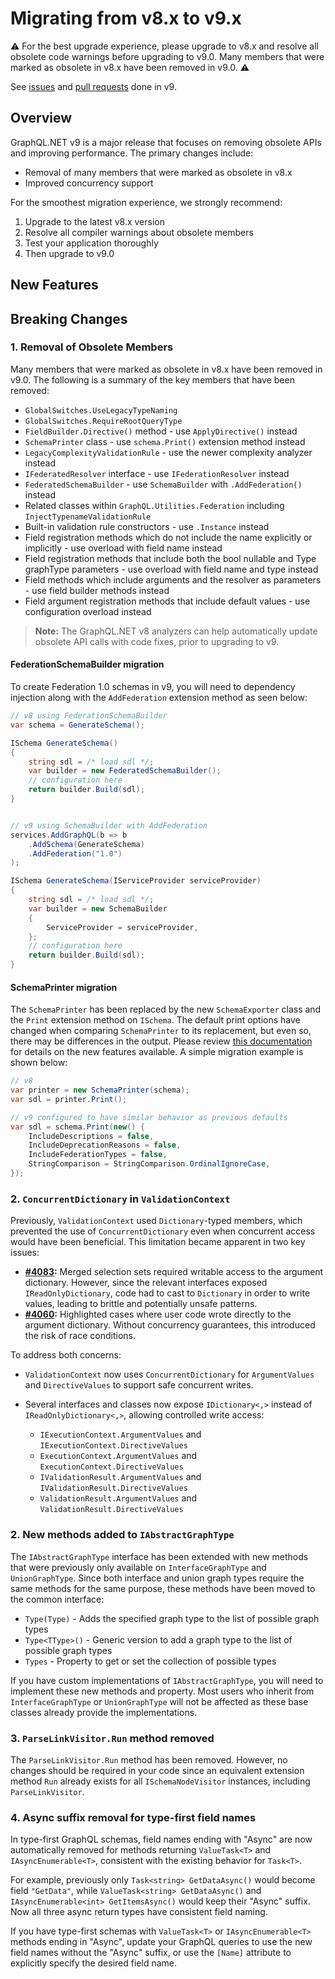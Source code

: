 # Migrating from v8.x to v9.x

:warning: For the best upgrade experience, please upgrade to v8.x and resolve all obsolete code warnings
before upgrading to v9.0. Many members that were marked as obsolete in v8.x have been removed in v9.0. :warning:

See [issues](https://github.com/graphql-dotnet/graphql-dotnet/issues?q=milestone%3A9.0.0+is%3Aissue+is%3Aclosed) and
[pull requests](https://github.com/graphql-dotnet/graphql-dotnet/pulls?q=is%3Apr+milestone%3A9.0.0+is%3Aclosed) done in v9.

## Overview

GraphQL.NET v9 is a major release that focuses on removing obsolete APIs and improving performance. The primary changes include:

- Removal of many members that were marked as obsolete in v8.x
- Improved concurrency support

For the smoothest migration experience, we strongly recommend:

1. Upgrade to the latest v8.x version
2. Resolve all compiler warnings about obsolete members
3. Test your application thoroughly
4. Then upgrade to v9.0

## New Features

## Breaking Changes

### 1. Removal of Obsolete Members

Many members that were marked as obsolete in v8.x have been removed in v9.0. The following is a summary of the key members that have been removed:

- `GlobalSwitches.UseLegacyTypeNaming`
- `GlobalSwitches.RequireRootQueryType`
- `FieldBuilder.Directive()` method - use `ApplyDirective()` instead
- `SchemaPrinter` class - use `schema.Print()` extension method instead
- `LegacyComplexityValidationRule` - use the newer complexity analyzer instead
- `IFederatedResolver` interface - use `IFederationResolver` instead
- `FederatedSchemaBuilder` - use `SchemaBuilder` with `.AddFederation()` instead
- Related classes within `GraphQL.Utilities.Federation` including `InjectTypenameValidationRule`
- Built-in validation rule constructors - use `.Instance` instead
- Field registration methods which do not include the name explicitly or implicitly - use overload with field name instead
- Field registration methods that include both the bool nullable and Type graphType parameters - use overload with field name and type instead
- Field methods which include arguments and the resolver as parameters - use field builder methods instead
- Field argument registration methods that include default values - use configuration overload instead

> **Note:** The GraphQL.NET v8 analyzers can help automatically update obsolete API calls with code fixes, prior to upgrading to v9.

#### FederationSchemaBuilder migration

To create Federation 1.0 schemas in v9, you will need to dependency injection along with the `AddFederation` extension method as seen below:

```csharp
// v8 using FederationSchemaBuilder
var schema = GenerateSchema();

ISchema GenerateSchema()
{
    string sdl = /* load sdl */;
    var builder = new FederatedSchemaBuilder();
    // configuration here
    return builder.Build(sdl);
}


// v9 using SchemaBuilder with AddFederation
services.AddGraphQL(b => b
    .AddSchema(GenerateSchema)
    .AddFederation("1.0")
);

ISchema GenerateSchema(IServiceProvider serviceProvider)
{
    string sdl = /* load sdl */;
    var builder = new SchemaBuilder
    {
        ServiceProvider = serviceProvider,
    };
    // configuration here
    return builder.Build(sdl);
}
```

#### SchemaPrinter migration

The `SchemaPrinter` has been replaced by the new `SchemaExporter` class and the `Print` extension method on `ISchema`.
The default print options have changed when comparing `SchemaPrinter` to its replacement, but even so, there may be differences in the output.
Please review [this documentation](migration7/#13-add-code-classlanguage-textschemaexportercode-to-export-schema-to-sdl-with-new-code-classlanguage-textschematoastcode-and-code-classlanguage-textschemaprintcode-methods)
for details on the new features available. A simple migration example is shown below:

```csharp
// v8
var printer = new SchemaPrinter(schema);
var sdl = printer.Print();

// v9 configured to have similar behavior as previous defaults
var sdl = schema.Print(new() {
    IncludeDescriptions = false,
    IncludeDeprecationReasons = false,
    IncludeFederationTypes = false,
    StringComparison = StringComparison.OrdinalIgnoreCase,
});
```

### 2. `ConcurrentDictionary` in `ValidationContext`

Previously, `ValidationContext` used `Dictionary`-typed members, which prevented the use of `ConcurrentDictionary` even when concurrent access would have been beneficial. This limitation became apparent in two key issues:

- **[#4083](https://github.com/graphql-dotnet/graphql-dotnet/issues/4083):** Merged selection sets required writable access to the argument dictionary. However, since the relevant interfaces exposed `IReadOnlyDictionary`, code had to cast to `Dictionary` in order to write values, leading to brittle and potentially unsafe patterns.
- **[#4060](https://github.com/graphql-dotnet/graphql-dotnet/issues/4060):** Highlighted cases where user code wrote directly to the argument dictionary. Without concurrency guarantees, this introduced the risk of race conditions.

To address both concerns:

- `ValidationContext` now uses `ConcurrentDictionary` for `ArgumentValues` and `DirectiveValues` to support safe concurrent writes.
- Several interfaces and classes now expose `IDictionary<,>` instead of `IReadOnlyDictionary<,>`, allowing controlled write access:

  - `IExecutionContext.ArgumentValues` and `IExecutionContext.DirectiveValues`
  - `ExecutionContext.ArgumentValues` and `ExecutionContext.DirectiveValues`
  - `IValidationResult.ArgumentValues` and `IValidationResult.DirectiveValues`
  - `ValidationResult.ArgumentValues` and `ValidationResult.DirectiveValues`

### 2. New methods added to `IAbstractGraphType`

The `IAbstractGraphType` interface has been extended with new methods that were previously only available on `InterfaceGraphType` and `UnionGraphType`. Since both interface and union graph types require the same methods for the same purpose, these methods have been moved to the common interface:

- `Type(Type)` - Adds the specified graph type to the list of possible graph types
- `Type<TType>()` - Generic version to add a graph type to the list of possible graph types
- `Types` - Property to get or set the collection of possible types

If you have custom implementations of `IAbstractGraphType`, you will need to implement these new methods and property. Most users who inherit from `InterfaceGraphType` or `UnionGraphType` will not be affected as these base classes already provide the implementations.

### 3. `ParseLinkVisitor.Run` method removed

The `ParseLinkVisitor.Run` method has been removed. However, no changes should be required in your code since an equivalent extension method `Run` already exists for all `ISchemaNodeVisitor` instances, including `ParseLinkVisitor`.

### 4. Async suffix removal for type-first field names

In type-first GraphQL schemas, field names ending with "Async" are now automatically removed for methods returning `ValueTask<T>` and `IAsyncEnumerable<T>`, consistent with the existing behavior for `Task<T>`.

For example, previously only `Task<string> GetDataAsync()` would become field `"GetData"`, while `ValueTask<string> GetDataAsync()` and `IAsyncEnumerable<int> GetItemsAsync()` would keep their "Async" suffix. Now all three async return types have consistent field naming.

If you have type-first schemas with `ValueTask<T>` or `IAsyncEnumerable<T>` methods ending in "Async", update your GraphQL queries to use the new field names without the "Async" suffix, or use the `[Name]` attribute to explicitly specify the desired field name.

